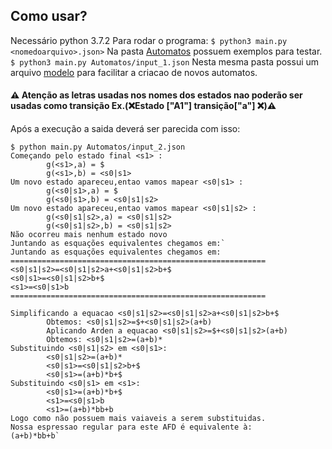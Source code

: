 
## Como usar?
Necessário python 3.7.2
Para rodar o programa:
`$ python3 main.py <nomedoarquivo>.json>` 
Na pasta [Automatos](../Automatos) possuem exemplos para testar.
`$ python3 main.py Automatos/input_1.json`
Nesta mesma pasta possui um arquivo [modelo](../Automatos) para facilitar a criacao de novos automatos.
#### ⚠️ Atenção as letras usadas nos nomes dos estados nao poderão ser usadas como transição  Ex.(❌Estado ["A1"] transição["a"] ❌)⚠️
Após a execução a saida deverá ser parecida com isso:

~~~~
$ python main.py Automatos/input_2.json
Começando pelo estado final <s1> :
        g(<s1>,a) = $
        g(<s1>,b) = <s0|s1>
Um novo estado apareceu,entao vamos mapear <s0|s1> :
        g(<s0|s1>,a) = $
        g(<s0|s1>,b) = <s0|s1|s2>
Um novo estado apareceu,entao vamos mapear <s0|s1|s2> :
        g(<s0|s1|s2>,a) = <s0|s1|s2>
        g(<s0|s1|s2>,b) = <s0|s1|s2>
Não ocorreu mais nenhum estado novo
Juntando as esquações equivalentes chegamos em:`
Juntando as esquações equivalentes chegamos em:
=========================================================
<s0|s1|s2>=<s0|s1|s2>a+<s0|s1|s2>b+$
<s0|s1>=<s0|s1|s2>b+$
<s1>=<s0|s1>b
=========================================================

Simplificando a equacao <s0|s1|s2>=<s0|s1|s2>a+<s0|s1|s2>b+$
        Obtemos: <s0|s1|s2>=$+<s0|s1|s2>(a+b)
        Aplicando Arden a equacao <s0|s1|s2>=$+<s0|s1|s2>(a+b)
        Obtemos: <s0|s1|s2>=(a+b)*
Substituindo <s0|s1|s2> em <s0|s1>:
        <s0|s1|s2>=(a+b)*
        <s0|s1>=<s0|s1|s2>b+$
        <s0|s1>=(a+b)*b+$
Substituindo <s0|s1> em <s1>:
        <s0|s1>=(a+b)*b+$
        <s1>=<s0|s1>b
        <s1>=(a+b)*bb+b
Logo como não possuem mais vaiaveis a serem substituidas.
Nossa espressao regular para este AFD é equivalente à:
(a+b)*bb+b`
~~~~

